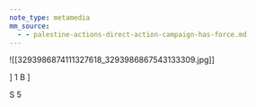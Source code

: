 ```yaml
---
note_type: metamedia
mm_source:
  - - palestine-actions-direct-action-campaign-has-force.md
---
```


![[3293986874111327618_3293986867543133309.jpg]]

] 1
B ]

S 5


